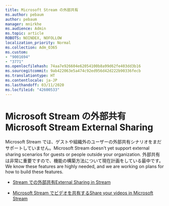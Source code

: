```yaml
---
title: Microsoft Stream の外部共有
ms.author: pebaum
author: pebaum
manager: mnirkhe
ms.audience: Admin
ms.topic: article
ROBOTS: NOINDEX, NOFOLLOW
localization_priority: Normal
ms.collection: Adm_O365
ms.custom:
- "9001694"
- "3771"
ms.openlocfilehash: 74aa7e926604e62054100b8a99d62fe403dd3b16
ms.sourcegitcommit: 9ab422063e5a474c92ed956d42d222b90336fecb
ms.translationtype: HT
ms.contentlocale: ja-JP
ms.lasthandoff: 03/11/2020
ms.locfileid: "42600533"
---
```

# <a name="microsoft-stream-external-sharing"></a><span data-ttu-id="e202c-102">Microsoft Stream の外部共有</span><span class="sxs-lookup"><span data-stu-id="e202c-102">Microsoft Stream External Sharing</span></span>

<span data-ttu-id="e202c-103">Microsoft Stream では、ゲストや組織外のユーザーの外部共有シナリオをまだサポートしていません。</span><span class="sxs-lookup"><span data-stu-id="e202c-103">Microsoft Stream doesn't yet support external sharing scenarios for guests or people outside your organization.</span></span> <span data-ttu-id="e202c-104">外部共有は非常に重要ですので、機能の構築方法について現在計画をしている最中です。</span><span class="sxs-lookup"><span data-stu-id="e202c-104">We know these features are highly needed, and we are working on plans for how to build these features.</span></span>

- [<span data-ttu-id="e202c-105">Stream での外部共有</span><span class="sxs-lookup"><span data-stu-id="e202c-105">External Sharing in Stream</span></span>](https://docs.microsoft.com/stream/portal-share-video#external-sharing)

- [<span data-ttu-id="e202c-106">Microsoft Stream でビデオを共有する</span><span class="sxs-lookup"><span data-stu-id="e202c-106">Share your videos in Microsoft Stream</span></span>](https://docs.microsoft.com/stream/portal-share-video)
